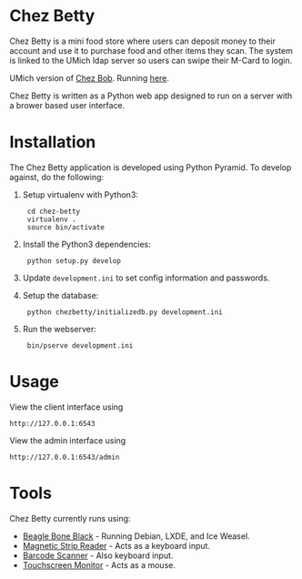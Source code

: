Chez Betty
==========

Chez Betty is a mini food store where users can deposit money to their account
and use it to purchase food and other items they scan. The system is linked
to the UMich ldap server so users can swipe their M-Card to login.

UMich version of [Chez Bob](http://chezbob.ucsd.edu/). Running
[here](http://chezbetty.zakird.com).

Chez Betty is written as a Python web app designed to run on a server with
a brower based user interface.

Installation
============

The Chez Betty application is developed using Python Pyramid. To develop
against, do the following:

1. Setup virtualenv with Python3:

        cd chez-betty
        virtualenv .
        source bin/activate

2. Install the Python3 dependencies:

        python setup.py develop

3. Update `development.ini` to set config information and passwords.

3. Setup the database:

        python chezbetty/initializedb.py development.ini

4. Run the webserver:

        bin/pserve development.ini


Usage
=====

View the client interface using
  
    http://127.0.0.1:6543

View the admin interface using

    http://127.0.0.1:6543/admin

Tools
=====

Chez Betty currently runs using:

- [Beagle Bone Black](http://beagleboard.org/black) - Running Debian, LXDE, and Ice Weasel.
- [Magnetic Strip Reader](https://www.cdw.com/shop/products/MagTek-SureSwipe-Reader-USB-HID-Keyboard-Interface-magnetic-card-reader/1140626.aspx) - Acts as a keyboard input.
- [Barcode Scanner](https://www.cdw.com/shop/products/Motorola-LS2208-barcode-scanner-scanner-and-USB-cable-included/3021140.aspx) - Also keyboard input.
- [Touchscreen Monitor](http://www.amazon.com/ViewSonic-TD2220-22-Inch-LED-Lit-Display/dp/B009F1IKFC) - Acts as a mouse.
